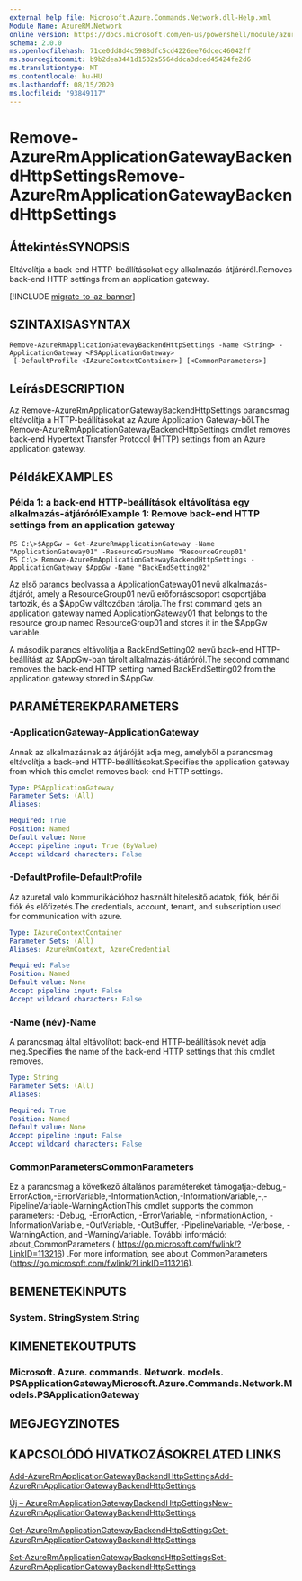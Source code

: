 ```yaml
---
external help file: Microsoft.Azure.Commands.Network.dll-Help.xml
Module Name: AzureRM.Network
online version: https://docs.microsoft.com/en-us/powershell/module/azurerm.network/remove-azurermapplicationgatewaybackendhttpsettings
schema: 2.0.0
ms.openlocfilehash: 71ce0dd8d4c5988dfc5cd4226ee76dcec46042ff
ms.sourcegitcommit: b9b2dea3441d1532a5564ddca3dced45424fe2d6
ms.translationtype: MT
ms.contentlocale: hu-HU
ms.lasthandoff: 08/15/2020
ms.locfileid: "93849117"
---
```

# <span data-ttu-id="028e6-101">Remove-AzureRmApplicationGatewayBackendHttpSettings</span><span class="sxs-lookup"><span data-stu-id="028e6-101">Remove-AzureRmApplicationGatewayBackendHttpSettings</span></span>

## <span data-ttu-id="028e6-102">Áttekintés</span><span class="sxs-lookup"><span data-stu-id="028e6-102">SYNOPSIS</span></span>
<span data-ttu-id="028e6-103">Eltávolítja a back-end HTTP-beállításokat egy alkalmazás-átjáróról.</span><span class="sxs-lookup"><span data-stu-id="028e6-103">Removes back-end HTTP settings from an application gateway.</span></span>

[!INCLUDE [migrate-to-az-banner](../../includes/migrate-to-az-banner.md)]

## <span data-ttu-id="028e6-104">SZINTAXISA</span><span class="sxs-lookup"><span data-stu-id="028e6-104">SYNTAX</span></span>

```
Remove-AzureRmApplicationGatewayBackendHttpSettings -Name <String> -ApplicationGateway <PSApplicationGateway>
 [-DefaultProfile <IAzureContextContainer>] [<CommonParameters>]
```

## <span data-ttu-id="028e6-105">Leírás</span><span class="sxs-lookup"><span data-stu-id="028e6-105">DESCRIPTION</span></span>
<span data-ttu-id="028e6-106">Az Remove-AzureRmApplicationGatewayBackendHttpSettings parancsmag eltávolítja a HTTP-beállításokat az Azure Application Gateway-ből.</span><span class="sxs-lookup"><span data-stu-id="028e6-106">The Remove-AzureRmApplicationGatewayBackendHttpSettings cmdlet removes back-end Hypertext Transfer Protocol (HTTP) settings from an Azure application gateway.</span></span>

## <span data-ttu-id="028e6-107">Példák</span><span class="sxs-lookup"><span data-stu-id="028e6-107">EXAMPLES</span></span>

### <span data-ttu-id="028e6-108">Példa 1: a back-end HTTP-beállítások eltávolítása egy alkalmazás-átjáróról</span><span class="sxs-lookup"><span data-stu-id="028e6-108">Example 1: Remove back-end HTTP settings from an application gateway</span></span>
```
PS C:\>$AppGw = Get-AzureRmApplicationGateway -Name "ApplicationGateway01" -ResourceGroupName "ResourceGroup01"
PS C:\> Remove-AzureRmApplicationGatewayBackendHttpSettings -ApplicationGateway $AppGw -Name "BackEndSetting02"
```

<span data-ttu-id="028e6-109">Az első parancs beolvassa a ApplicationGateway01 nevű alkalmazás-átjárót, amely a ResourceGroup01 nevű erőforráscsoport csoportjába tartozik, és a $AppGw változóban tárolja.</span><span class="sxs-lookup"><span data-stu-id="028e6-109">The first command gets an application gateway named ApplicationGateway01 that belongs to the resource group named ResourceGroup01 and stores it in the $AppGw variable.</span></span>

<span data-ttu-id="028e6-110">A második parancs eltávolítja a BackEndSetting02 nevű back-end HTTP-beállítást az $AppGw-ban tárolt alkalmazás-átjáróról.</span><span class="sxs-lookup"><span data-stu-id="028e6-110">The second command removes the back-end HTTP setting named BackEndSetting02 from the application gateway stored in $AppGw.</span></span>

## <span data-ttu-id="028e6-111">PARAMÉTEREK</span><span class="sxs-lookup"><span data-stu-id="028e6-111">PARAMETERS</span></span>

### <span data-ttu-id="028e6-112">-ApplicationGateway</span><span class="sxs-lookup"><span data-stu-id="028e6-112">-ApplicationGateway</span></span>
<span data-ttu-id="028e6-113">Annak az alkalmazásnak az átjáróját adja meg, amelyből a parancsmag eltávolítja a back-end HTTP-beállításokat.</span><span class="sxs-lookup"><span data-stu-id="028e6-113">Specifies the application gateway from which this cmdlet removes back-end HTTP settings.</span></span>

```yaml
Type: PSApplicationGateway
Parameter Sets: (All)
Aliases: 

Required: True
Position: Named
Default value: None
Accept pipeline input: True (ByValue)
Accept wildcard characters: False
```

### <span data-ttu-id="028e6-114">-DefaultProfile</span><span class="sxs-lookup"><span data-stu-id="028e6-114">-DefaultProfile</span></span>
<span data-ttu-id="028e6-115">Az azuretal való kommunikációhoz használt hitelesítő adatok, fiók, bérlői fiók és előfizetés.</span><span class="sxs-lookup"><span data-stu-id="028e6-115">The credentials, account, tenant, and subscription used for communication with azure.</span></span>

```yaml
Type: IAzureContextContainer
Parameter Sets: (All)
Aliases: AzureRmContext, AzureCredential

Required: False
Position: Named
Default value: None
Accept pipeline input: False
Accept wildcard characters: False
```

### <span data-ttu-id="028e6-116">-Name (név)</span><span class="sxs-lookup"><span data-stu-id="028e6-116">-Name</span></span>
<span data-ttu-id="028e6-117">A parancsmag által eltávolított back-end HTTP-beállítások nevét adja meg.</span><span class="sxs-lookup"><span data-stu-id="028e6-117">Specifies the name of the back-end HTTP settings that this cmdlet removes.</span></span>

```yaml
Type: String
Parameter Sets: (All)
Aliases: 

Required: True
Position: Named
Default value: None
Accept pipeline input: False
Accept wildcard characters: False
```

### <span data-ttu-id="028e6-118">CommonParameters</span><span class="sxs-lookup"><span data-stu-id="028e6-118">CommonParameters</span></span>
<span data-ttu-id="028e6-119">Ez a parancsmag a következő általános paramétereket támogatja:-debug,-ErrorAction,-ErrorVariable,-InformationAction,-InformationVariable,-,-PipelineVariable-WarningAction</span><span class="sxs-lookup"><span data-stu-id="028e6-119">This cmdlet supports the common parameters: -Debug, -ErrorAction, -ErrorVariable, -InformationAction, -InformationVariable, -OutVariable, -OutBuffer, -PipelineVariable, -Verbose, -WarningAction, and -WarningVariable.</span></span> <span data-ttu-id="028e6-120">További információ: about_CommonParameters ( https://go.microsoft.com/fwlink/?LinkID=113216) .</span><span class="sxs-lookup"><span data-stu-id="028e6-120">For more information, see about_CommonParameters (https://go.microsoft.com/fwlink/?LinkID=113216).</span></span>

## <span data-ttu-id="028e6-121">BEMENETEK</span><span class="sxs-lookup"><span data-stu-id="028e6-121">INPUTS</span></span>

### <span data-ttu-id="028e6-122">System. String</span><span class="sxs-lookup"><span data-stu-id="028e6-122">System.String</span></span>

## <span data-ttu-id="028e6-123">KIMENETEK</span><span class="sxs-lookup"><span data-stu-id="028e6-123">OUTPUTS</span></span>

### <span data-ttu-id="028e6-124">Microsoft. Azure. commands. Network. models. PSApplicationGateway</span><span class="sxs-lookup"><span data-stu-id="028e6-124">Microsoft.Azure.Commands.Network.Models.PSApplicationGateway</span></span>

## <span data-ttu-id="028e6-125">MEGJEGYZI</span><span class="sxs-lookup"><span data-stu-id="028e6-125">NOTES</span></span>

## <span data-ttu-id="028e6-126">KAPCSOLÓDÓ HIVATKOZÁSOK</span><span class="sxs-lookup"><span data-stu-id="028e6-126">RELATED LINKS</span></span>

[<span data-ttu-id="028e6-127">Add-AzureRmApplicationGatewayBackendHttpSettings</span><span class="sxs-lookup"><span data-stu-id="028e6-127">Add-AzureRmApplicationGatewayBackendHttpSettings</span></span>]()

[<span data-ttu-id="028e6-128">Új – AzureRmApplicationGatewayBackendHttpSettings</span><span class="sxs-lookup"><span data-stu-id="028e6-128">New-AzureRmApplicationGatewayBackendHttpSettings</span></span>]()

[<span data-ttu-id="028e6-129">Get-AzureRmApplicationGatewayBackendHttpSettings</span><span class="sxs-lookup"><span data-stu-id="028e6-129">Get-AzureRmApplicationGatewayBackendHttpSettings</span></span>]()

[<span data-ttu-id="028e6-130">Set-AzureRmApplicationGatewayBackendHttpSettings</span><span class="sxs-lookup"><span data-stu-id="028e6-130">Set-AzureRmApplicationGatewayBackendHttpSettings</span></span>]()

